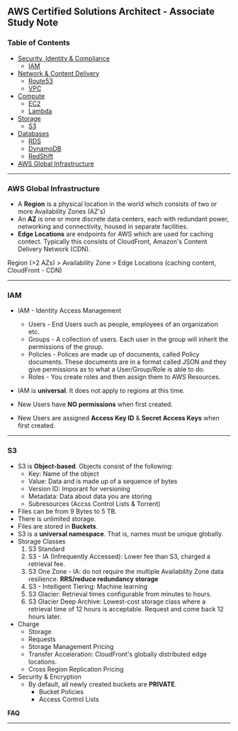 ## AWS Certified Solutions Architect - Associate Study Note

### Table of Contents
* [Security, Identity & Compliance](#security-identity-compliance)
  * [IAM](#iam)
* [Network & Content Delivery](#network-contect-delivery)
  * [Route53](#route53)
  * [VPC](#vpc)
* [Compute](#compute)
  * [EC2](#ec2)
  * [Lambda](#lambda)
* [Storage](#storage)
  * [S3](#s3)
* [Databases](#databases)
  * [RDS](#rds)
  * [DynamoDB](#dynamodb)
  * [RedShift](#redshift)
* [AWS Global Infrastructure](#aws-global-infrastructure)
---

### AWS Global Infrastructure
 * A **Region** is a physical location in the world which consists of two or more Availability Zones (AZ's)
 * An **AZ** is one or more discrete data centers, each with redundant power, networking and connectivity, housed in separate facilities.
 * **Edge Locations** are endpoints for AWS which are used for caching contect. Typically this consists of CloudFront, Amazon's Content Delivery Network (CDN).

Region (>2 AZs) > Availability Zone > Edge Locations (caching content, CloudFront - CDN)

---

### IAM
* IAM - Identity Access Management
    * Users - End Users such as people, employees of an organization etc.
    * Groups - A collection of users. Each user in the group will inherit the permissions of the group.
    * Policies - Polices are made up of documents, called Policy documents. These documents are in a format called JSON and they give permissions as to what a User/Group/Role is able to do.
    * Roles - You create roles and then assign them to AWS Resources.

* IAM is **universal**. It does not apply to regions at this time.
* New Users have **NO permissions** when first created.
* New Users are assigned **Access Key ID** & **Secret Access Keys** when first created.

---

### S3
* S3 is **Object-based**. Objects consist of the following:
    * Key: Name of the object
    * Value: Data and is made up of a sequence of bytes
    * Version ID: Imporant for versioning
    * Metadata: Data about data you are storing
    * Subresources (Accss Control Lists & Torrent)
* Files can be from 9 Bytes to 5 TB.
* There is unlimited storage.
* Files are stored in **Buckets**.
* S3 is a **universal namespace**. That is, names must be unique globally.
* Storage Classes
    1. S3 Standard
    2. S3 - IA (Infrequently Accessed): Lower fee than S3, charged a retrieval fee.
    3. S3 One Zone - IA: do not require the multiple Availability Zone data resilience. **RRS/reduce redundancy storage**
    4. S3 - Intelligent Tiering: Machine learning
    5. S3 Glacier: Retrieval times configurable from minutes to hours.
    6. S3 Glacier Deep Archive: Lowest-cost storage class where a retrieval time of 12 hours is acceptable. Request and come back 12 hours later.
* Charge
    * Storage
    * Requests
    * Storage Management Pricing
    * Transfer Acceleration: CloudFront's globally distributed edge locations.
    * Cross Region Replication Pricing
* Security & Encryption
    * By default, all newly created buckets are **PRIVATE**.
        * Bucket Policies
        * Access Control Lists


**FAQ**

---


